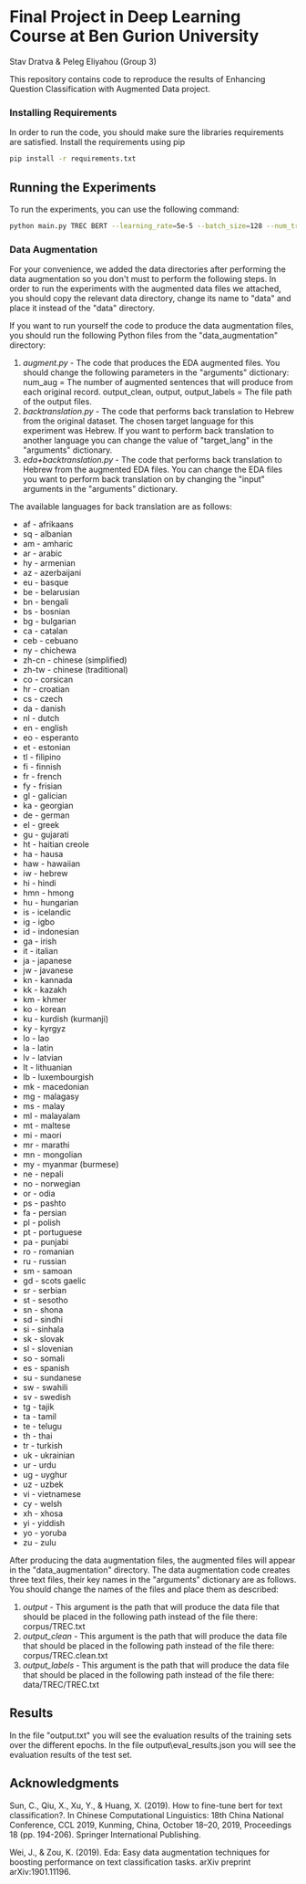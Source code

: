 # Final Project in Deep Learning Course at Ben Gurion University

Stav Dratva & Peleg Eliyahou (Group 3)

This repository contains code to reproduce the results of Enhancing Question Classification with Augmented Data project.

### Installing Requirements

In order to run the code, you should make sure the libraries requirements are satisfied.
Install the requirements using pip

```bash
pip install -r requirements.txt
```


## Running the Experiments

To run the experiments, you can use the following command:

```bash
python main.py TREC BERT --learning_rate=5e-5 --batch_size=128 --num_train_epochs=10 > output.txt
```


### Data Augmentation 

For your convenience, we added the data directories after performing the data augmentation so you don't must to perform the following steps.
In order to run the experiments with the augmented data files we attached, you should copy the relevant data directory, change its name to "data" and place it instead of the "data" directory.

If you want to run yourself the code to produce the data augmentation files, you should run the following Python files from the "data_augmentation" directory:

1. *augment.py* - The code that produces the EDA augmented files. You should change the following parameters in the "arguments" dictionary:
   num_aug = The number of augmented sentences that will produce from each original record.
   output_clean, output, output_labels = The file path of the output files.
2. *backtranslation.py* - The code that performs back translation to Hebrew from the original dataset.
   The chosen target language for this experiment was Hebrew. If you want to perform back translation to another language you can change the value of "target_lang" in the "arguments" dictionary.
3. *eda+backtranslation.py* - The code that performs back translation to Hebrew from the augmented EDA files. You can change the EDA files you want to perform back translation on by changing the "input" arguments in the "arguments" dictionary.

The available languages for back translation are as follows:
   - af - afrikaans
   - sq - albanian
   - am - amharic
   - ar - arabic
   - hy - armenian
   - az - azerbaijani
   - eu - basque
   - be - belarusian
   - bn - bengali
   - bs - bosnian
   - bg - bulgarian
   - ca - catalan
   - ceb - cebuano
   - ny - chichewa
   - zh-cn - chinese (simplified)
   - zh-tw - chinese (traditional)
   - co - corsican
   - hr - croatian
   - cs - czech
   - da - danish
   - nl - dutch
   - en - english
   - eo - esperanto
   - et - estonian
   - tl - filipino
   - fi - finnish
   - fr - french
   - fy - frisian
   - gl - galician
   - ka - georgian
   - de - german
   - el - greek
   - gu - gujarati
   - ht - haitian creole
   - ha - hausa
   - haw - hawaiian
   - iw - hebrew
   - hi - hindi
   - hmn - hmong
   - hu - hungarian
   - is - icelandic
   - ig - igbo
   - id - indonesian
   - ga - irish
   - it - italian
   - ja - japanese
   - jw - javanese
   - kn - kannada
   - kk - kazakh
   - km - khmer
   - ko - korean
   - ku - kurdish (kurmanji)
   - ky - kyrgyz
   - lo - lao
   - la - latin
   - lv - latvian
   - lt - lithuanian
   - lb - luxembourgish
   - mk - macedonian
   - mg - malagasy
   - ms - malay
   - ml - malayalam
   - mt - maltese
   - mi - maori
   - mr - marathi
   - mn - mongolian
   - my - myanmar (burmese)
   - ne - nepali
   - no - norwegian
   - or - odia
   - ps - pashto
   - fa - persian
   - pl - polish
   - pt - portuguese
   - pa - punjabi
   - ro - romanian
   - ru - russian
   - sm - samoan
   - gd - scots gaelic
   - sr - serbian
   - st - sesotho
   - sn - shona
   - sd - sindhi
   - si - sinhala
   - sk - slovak
   - sl - slovenian
   - so - somali
   - es - spanish
   - su - sundanese
   - sw - swahili
   - sv - swedish
   - tg - tajik
   - ta - tamil
   - te - telugu
   - th - thai
   - tr - turkish
   - uk - ukrainian
   - ur - urdu
   - ug - uyghur
   - uz - uzbek
   - vi - vietnamese
   - cy - welsh
   - xh - xhosa
   - yi - yiddish
   - yo - yoruba
   - zu - zulu

After producing the data augmentation files, the augmented files will appear in the "data_augmentation" directory.
The data augmentation code creates three text files, their key names in the "arguments" dictionary are as follows. You should change the names of the files and place them as described:
1. *output* - This argument is the path that will produce the data file that should be placed in the following path instead of the file there: corpus/TREC.txt
2. *output_clean* -  This argument is the path that will produce the data file that should be placed in the following path instead of the file there: corpus/TREC.clean.txt
3. *output_labels* -  This argument is the path that will produce the data file that should be placed in the following path instead of the file there: data/TREC/TREC.txt


## Results
In the file "output.txt" you will see the evaluation results of the training sets over the different epochs.
In the file output\eval_results.json you will see the evaluation results of the test set.


## Acknowledgments

Sun, C., Qiu, X., Xu, Y., & Huang, X. (2019). How to fine-tune bert for text classification?. In Chinese Computational Linguistics: 18th China National Conference, CCL 2019, Kunming, China, October 18–20, 2019, Proceedings 18 (pp. 194-206). Springer International Publishing.‏

Wei, J., & Zou, K. (2019). Eda: Easy data augmentation techniques for boosting performance on text classification tasks. arXiv preprint arXiv:1901.11196.‏


